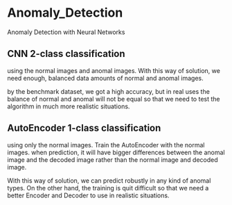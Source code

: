 # Anomaly_Detection
Anomaly Detection with Neural Networks

## CNN 2-class classification
using the normal images and anomal images. With this way of solution, we need enough, balanced data amounts of normal and anomal images.

by the benchmark dataset, we got a high accuracy, but in real uses the balance of normal and anomal will not be equal so that we need to test the algorithm in much more realistic situations.

## AutoEncoder 1-class classification
using only the normal images. Train the AutoEncoder with the normal images. when prediction, it will have bigger differences between the anomal image and the decoded image rather than the normal image and decoded image.

With this way of solution, we can predict robustly in any kind of anomal types.
On the other hand, the training is quit difficult so that we need a better Encoder and Decoder to use in realistic situations.
